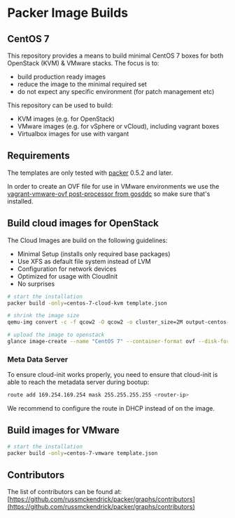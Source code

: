 # Packer Image Builds

## CentOS 7

This repository provides a means to build minimal CentOS 7 boxes for both OpenStack (KVM) & VMware stacks. The focus is to:

* build production ready images
* reduce the image to the minimal required set
* do not expect any specific environment (for patch management etc)

This repository can be used to build:

* KVM images (e.g. for OpenStack)
* VMware images (e.g. for vSphere or vCloud), including vagrant boxes
* Virtualbox images for use with vargant

## Requirements

The templates are only tested with [packer](http://www.packer.io/downloads.html) 0.5.2 and later.

In order to create an OVF file for use in VMware environments we use the [vagrant-vmware-ovf post-processor from gosddc](https://github.com/gosddc/packer-post-processor-vagrant-vmware-ovf) so make sure that's installed.

## Build cloud images for OpenStack

The Cloud Images are build on the following guidelines:

* Minimal Setup (installs only required base packages)
* Use XFS as default file system instead of LVM
* Configuration for network devices
* Optimized for usage with CloudInit
* No surprises

```bash
# start the installation
packer build -only=centos-7-cloud-kvm template.json

# shrink the image size
qemu-img convert -c -f qcow2 -O qcow2 -o cluster_size=2M output-centos-7-cloud-kvm/packer-centos-7-cloud-kvm output-centos-7-cloud-kvm/packer-centos-7-cloud-kvm.compressed.qcow2

# upload the image to openstack
glance image-create --name "CentOS 7" --container-format ovf --disk-format qcow2 --file output-centos-7-cloud-kvm/packer-centos-7-cloud-kvm.compressed.qcow2 --is-public True --progress
```
### Meta Data Server

To ensure cloud-init works properly, you need to ensure that cloud-init is able to reach the metadata server during bootup:

```bash
route add 169.254.169.254 mask 255.255.255.255 <router-ip>
```

We recommend to configure the route in DHCP instead of on the image.

## Build images for VMware

```bash
# start the installation
packer build -only=centos-7-vmware template.json
```

## Contributors

The list of contributors can be found at: [https://github.com/russmckendrick/packer/graphs/contributors](https://github.com/russmckendrick/packer/graphs/contributors)